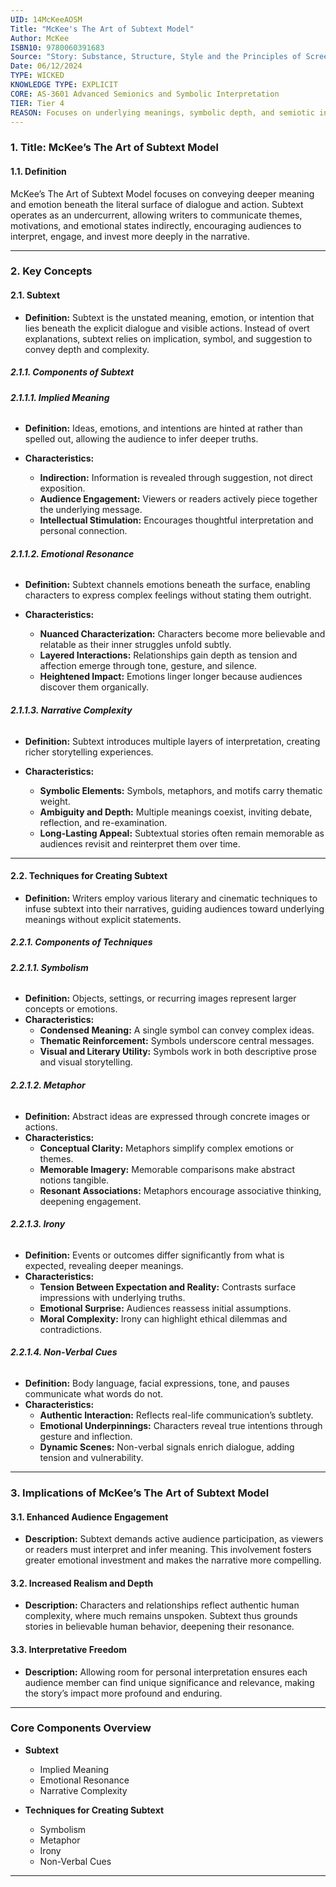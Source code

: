 ```yaml
---
UID: 14McKeeAOSM
Title: "McKee's The Art of Subtext Model"
Author: McKee
ISBN10: 9780060391683
Source: "Story: Substance, Structure, Style and the Principles of Screenwriting"
Date: 06/12/2024
TYPE: WICKED
KNOWLEDGE TYPE: EXPLICIT
CORE: AS-3601 Advanced Semionics and Symbolic Interpretation
TIER: Tier 4
REASON: Focuses on underlying meanings, symbolic depth, and semiotic interpretation of narrative elements.
---
```


### **1. Title: McKee’s The Art of Subtext Model**

#### **1.1. Definition**

McKee’s The Art of Subtext Model focuses on conveying deeper meaning and emotion beneath the literal surface of dialogue and action. Subtext operates as an undercurrent, allowing writers to communicate themes, motivations, and emotional states indirectly, encouraging audiences to interpret, engage, and invest more deeply in the narrative.

---

### **2. Key Concepts**

#### **2.1. Subtext**

- **Definition:**
  Subtext is the unstated meaning, emotion, or intention that lies beneath the explicit dialogue and visible actions. Instead of overt explanations, subtext relies on implication, symbol, and suggestion to convey depth and complexity.

##### **2.1.1. Components of Subtext**

###### **2.1.1.1. Implied Meaning**

- **Definition:**
  Ideas, emotions, and intentions are hinted at rather than spelled out, allowing the audience to infer deeper truths.

- **Characteristics:**
  - **Indirection:** Information is revealed through suggestion, not direct exposition.
  - **Audience Engagement:** Viewers or readers actively piece together the underlying message.
  - **Intellectual Stimulation:** Encourages thoughtful interpretation and personal connection.

###### **2.1.1.2. Emotional Resonance**

- **Definition:**
  Subtext channels emotions beneath the surface, enabling characters to express complex feelings without stating them outright.

- **Characteristics:**
  - **Nuanced Characterization:** Characters become more believable and relatable as their inner struggles unfold subtly.
  - **Layered Interactions:** Relationships gain depth as tension and affection emerge through tone, gesture, and silence.
  - **Heightened Impact:** Emotions linger longer because audiences discover them organically.

###### **2.1.1.3. Narrative Complexity**

- **Definition:**
  Subtext introduces multiple layers of interpretation, creating richer storytelling experiences.

- **Characteristics:**
  - **Symbolic Elements:** Symbols, metaphors, and motifs carry thematic weight.
  - **Ambiguity and Depth:** Multiple meanings coexist, inviting debate, reflection, and re-examination.
  - **Long-Lasting Appeal:** Subtextual stories often remain memorable as audiences revisit and reinterpret them over time.

---

#### **2.2. Techniques for Creating Subtext**

- **Definition:**
  Writers employ various literary and cinematic techniques to infuse subtext into their narratives, guiding audiences toward underlying meanings without explicit statements.

##### **2.2.1. Components of Techniques**

###### **2.2.1.1. Symbolism**

- **Definition:**
  Objects, settings, or recurring images represent larger concepts or emotions.
- **Characteristics:**
  - **Condensed Meaning:** A single symbol can convey complex ideas.
  - **Thematic Reinforcement:** Symbols underscore central messages.
  - **Visual and Literary Utility:** Symbols work in both descriptive prose and visual storytelling.

###### **2.2.1.2. Metaphor**

- **Definition:**
  Abstract ideas are expressed through concrete images or actions.
- **Characteristics:**
  - **Conceptual Clarity:** Metaphors simplify complex emotions or themes.
  - **Memorable Imagery:** Memorable comparisons make abstract notions tangible.
  - **Resonant Associations:** Metaphors encourage associative thinking, deepening engagement.

###### **2.2.1.3. Irony**

- **Definition:**
  Events or outcomes differ significantly from what is expected, revealing deeper meanings.
- **Characteristics:**
  - **Tension Between Expectation and Reality:** Contrasts surface impressions with underlying truths.
  - **Emotional Surprise:** Audiences reassess initial assumptions.
  - **Moral Complexity:** Irony can highlight ethical dilemmas and contradictions.

###### **2.2.1.4. Non-Verbal Cues**

- **Definition:**
  Body language, facial expressions, tone, and pauses communicate what words do not.
- **Characteristics:**
  - **Authentic Interaction:** Reflects real-life communication’s subtlety.
  - **Emotional Underpinnings:** Characters reveal true intentions through gesture and inflection.
  - **Dynamic Scenes:** Non-verbal signals enrich dialogue, adding tension and vulnerability.

---

### **3. Implications of McKee’s The Art of Subtext Model**

#### **3.1. Enhanced Audience Engagement**

- **Description:**
  Subtext demands active audience participation, as viewers or readers must interpret and infer meaning. This involvement fosters greater emotional investment and makes the narrative more compelling.

#### **3.2. Increased Realism and Depth**

- **Description:**
  Characters and relationships reflect authentic human complexity, where much remains unspoken. Subtext thus grounds stories in believable human behavior, deepening their resonance.

#### **3.3. Interpretative Freedom**

- **Description:**
  Allowing room for personal interpretation ensures each audience member can find unique significance and relevance, making the story’s impact more profound and enduring.

---

### **Core Components Overview**

- **Subtext**

  - Implied Meaning
  - Emotional Resonance
  - Narrative Complexity

- **Techniques for Creating Subtext**
  - Symbolism
  - Metaphor
  - Irony
  - Non-Verbal Cues

---
